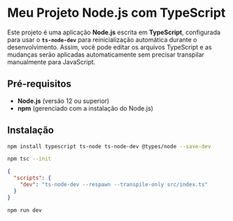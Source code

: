 # Meu Projeto Node.js com TypeScript

Este projeto é uma aplicação **Node.js** escrita em **TypeScript**, configurada para usar o **`ts-node-dev`** para reinicialização automática durante o desenvolvimento. Assim, você pode editar os arquivos TypeScript e as mudanças serão aplicadas automaticamente sem precisar transpilar manualmente para JavaScript.

## Pré-requisitos

- **Node.js** (versão 12 ou superior)
- **npm** (gerenciado com a instalação do Node.js)

## Instalação

```bash
npm install typescript ts-node ts-node-dev @types/node --save-dev
```


```bash
npm tsc --init
```

```json
{
  "scripts": {
    "dev": "ts-node-dev --respawn --transpile-only src/index.ts"
  }
}
```

```bash
npm run dev
```